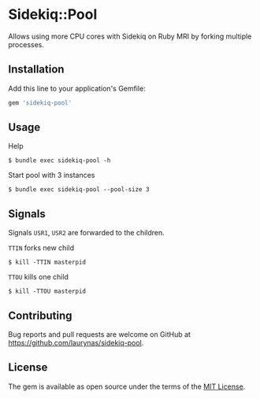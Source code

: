 # Sidekiq::Pool

Allows using more CPU cores with Sidekiq on Ruby MRI by forking multiple processes.

## Installation

Add this line to your application's Gemfile:

```ruby
gem 'sidekiq-pool'
```

## Usage

Help

    $ bundle exec sidekiq-pool -h

Start pool with 3 instances

    $ bundle exec sidekiq-pool --pool-size 3 

## Signals

Signals `USR1`, `USR2` are forwarded to the children.
 
`TTIN` forks new child 
    
    $ kill -TTIN masterpid
    
`TTOU` kills one child
    
    $ kill -TTOU masterpid
    
## Contributing

Bug reports and pull requests are welcome on GitHub at https://github.com/laurynas/sidekiq-pool.


## License

The gem is available as open source under the terms of the [MIT License](http://opensource.org/licenses/MIT).
